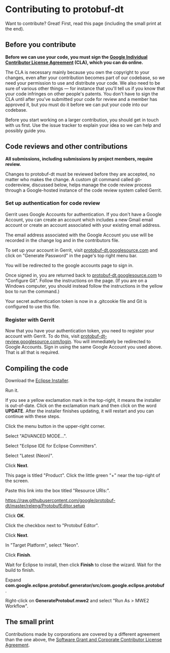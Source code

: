 # Contributing to protobuf-dt
Want to contribute? Great! First, read this page (including the small print at
the end).

## Before you contribute
**Before we can use your code, you must sign the
[Google Individual Contributor License Agreement](https://developers.google.com/open-source/cla/individual?csw=1)
(CLA), which you can do online.**

The CLA is necessary mainly because you own the copyright to your changes,
even after your contribution becomes part of our codebase, so we need your
permission to use and distribute your code. We also need to be sure of
various other things — for instance that you'll tell us if you know that
your code infringes on other people's patents. You don't have to sign
the CLA until after you've submitted your code for review and a member has
approved it, but you must do it before we can put your code into our codebase.

Before you start working on a larger contribution, you should get in touch
with us first. Use the issue tracker to explain your idea so we can help and
possibly guide you.

## Code reviews and other contributions
**All submissions, including submissions by project members, require review.**

Changes to protobuf-dt must be reviewed before they are accepted, no matter who
makes the change. A custom git command called git-codereview, discussed below,
helps manage the code review process through a Google-hosted instance of the
code review system called Gerrit.

### Set up authentication for code review
Gerrit uses Google Accounts for authentication. If you don't have a Google
Account, you can create an account which includes a new Gmail email account or
create an account associated with your existing email address.

The email address associated with the Google Account you use will be recorded
in the change log and in the contributors file.

To set up your account in Gerrit, visit
[protobuf-dt.googlesource.com](https://protobuf-dt.googlesource.com)
and click on "Generate Password" in the page's top right menu bar.

You will be redirected to the google accounts page to sign in.

Once signed in, you are returned back to
[protobuf-dt.googlesource.com](https://protobuf-dt.googlesource.com)
to "Configure Git". Follow the instructions on the page. (If you are on a
Windows computer, you should instead follow the instructions in the yellow box
to run the command.)

Your secret authentication token is now in a .gitcookie file and Git is
configured to use this file.

### Register with Gerrit

Now that you have your authentication token, you need to register your account
with Gerrit. To do this, visit
[protobuf-dt-review.googlesource.com/login](https://protobuf-dt-review.googlesource.com/login/).
You will immediately be redirected to Google Accounts. Sign in using the same
Google Account you used above. That is all that is required.

## Compiling the code

Download the [Eclipse Installer](https://eclipse.org/downloads/).

Run it.

If you see a yellow exclamation mark in the top-right, it means the installer
is out-of-date. Click on the exclamation mark and then click on the word
**UPDATE**. After the installer finishes updating, it will restart and you can
continue with these steps.

Click the menu button in the upper-right corner.

Select "ADVANCED MODE...".

Select "Eclipse IDE for Eclipse Committers".

Select "Latest (Neon)".

Click **Next**.

This page is titled "Product". Click the little green "+" near the top-right of
the screen.

Paste this link into the box titled "Resource URIs:".

https://raw.githubusercontent.com/google/protobuf-dt/master/releng/ProtobufEditor.setup

Click **OK**.

Click the checkbox next to "Protobuf Editor".

Click **Next**.

In "Target Platform", select "Neon".

Click **Finish**.

Wait for Eclipse to install, then click **Finish** to close the wizard. Wait for
the build to finish.

Expand **com.google.eclipse.protobuf.generator/src/com.google.eclipse.protobuf**.

Right-click on **GenerateProtobuf.mwe2** and select "Run As > MWE2 Workflow".

## The small print
Contributions made by corporations are covered by a different agreement than
the one above, the
[Software Grant and Corporate Contributor License Agreement](https://cla.developers.google.com/about/google-corporate).
